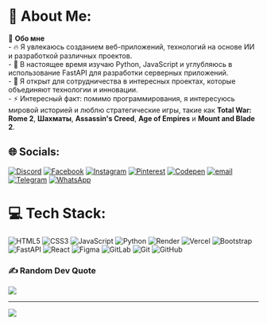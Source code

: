 # 💫 About Me:
🚀 **Обо мне**<br>- 🔥 Я увлекаюсь созданием веб-приложений, технологий на основе ИИ и разработкой различных проектов.<br>- 🌱 В настоящее время изучаю Python, JavaScript и углубляюсь в использование FastAPI для разработки серверных приложений.<br>- 💞️ Я открыт для сотрудничества в интересных проектах, которые объединяют технологии и инновации.<br>- ⚡ Интересный факт: помимо программирования, я интересуюсь мировой историей и люблю стратегические игры, такие как **Total War: Rome 2**, **Шахматы**, **Assassin's Creed**, **Age of Empires** и **Mount and Blade 2**.<br>


## 🌐 Socials:
[![Discord](https://img.shields.io/badge/Discord-%237289DA.svg?logo=discord&logoColor=white)](https://discord.gg/vache3641) [![Facebook](https://img.shields.io/badge/Facebook-%231877F2.svg?logo=Facebook&logoColor=white)](https://www.facebook.com/profile.php?id=61572173837827 ) [![Instagram](https://img.shields.io/badge/Instagram-%23E4405F.svg?logo=Instagram&logoColor=white)](https://instagram.com/vach_web_developer) [![Pinterest](https://img.shields.io/badge/Pinterest-%23E60023.svg?logo=Pinterest&logoColor=white)](https://pin.it/rSZitCyN4) [![Codepen](https://img.shields.io/badge/Codepen-000000?logo=codepen&logoColor=white)](https://codepen.io/VachaganProgram) [![email](https://img.shields.io/badge/Email-D14836?logo=gmail&logoColor=white)](mailto:vacheweb2004@gmail.com) [![Telegram](https://img.shields.io/badge/Telegram-2CA5E0.svg?logo=telegram&logoColor=white)](https://t.me/VacheArm) [![WhatsApp](https://img.shields.io/badge/WhatsApp-25D366.svg?logo=whatsapp&logoColor=white)](https://wa.me/37496596961)

 

# 💻 Tech Stack:
![HTML5](https://img.shields.io/badge/html5-%23E34F26.svg?style=for-the-badge&logo=html5&logoColor=white) ![CSS3](https://img.shields.io/badge/css3-%231572B6.svg?style=for-the-badge&logo=css3&logoColor=white) ![JavaScript](https://img.shields.io/badge/javascript-%23323330.svg?style=for-the-badge&logo=javascript&logoColor=%23F7DF1E) ![Python](https://img.shields.io/badge/python-3670A0?style=for-the-badge&logo=python&logoColor=ffdd54) ![Render](https://img.shields.io/badge/Render-%46E3B7.svg?style=for-the-badge&logo=render&logoColor=white) ![Vercel](https://img.shields.io/badge/vercel-%23000000.svg?style=for-the-badge&logo=vercel&logoColor=white) ![Bootstrap](https://img.shields.io/badge/bootstrap-%238511FA.svg?style=for-the-badge&logo=bootstrap&logoColor=white) ![FastAPI](https://img.shields.io/badge/FastAPI-005571?style=for-the-badge&logo=fastapi) ![React](https://img.shields.io/badge/react-%2320232a.svg?style=for-the-badge&logo=react&logoColor=%2361DAFB)  ![Figma](https://img.shields.io/badge/figma-%23F24E1E.svg?style=for-the-badge&logo=figma&logoColor=white) ![GitLab](https://img.shields.io/badge/gitlab-%23181717.svg?style=for-the-badge&logo=gitlab&logoColor=white) ![Git](https://img.shields.io/badge/git-%23F05033.svg?style=for-the-badge&logo=git&logoColor=white) ![GitHub](https://img.shields.io/badge/github-%23121011.svg?style=for-the-badge&logo=github&logoColor=white)

### ✍️ Random Dev Quote
![](https://quotes-github-readme.vercel.app/api?type=horizontal&theme=radical)


---
[![](https://visitcount.itsvg.in/api?id=VachaganProgram&icon=6&color=8)](https://visitcount.itsvg.in)

<!-- Proudly created with GPRM ( https://gprm.itsvg.in ) -->
